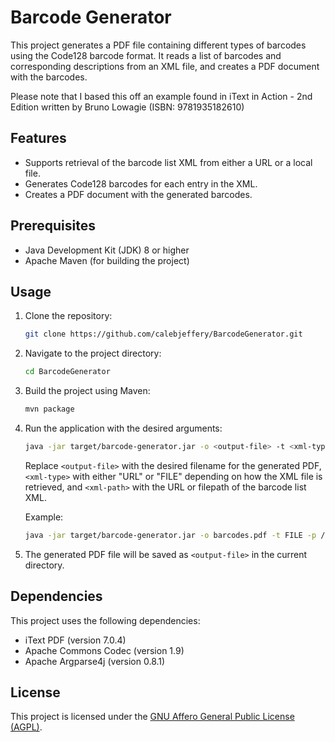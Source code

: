 # Barcode Generator

This project generates a PDF file containing different types of barcodes using the Code128 barcode format. 
It reads a list of barcodes and corresponding descriptions from an XML file, and creates a PDF document with the barcodes.

Please note that I based this off an example found in iText in Action - 2nd Edition written by Bruno Lowagie (ISBN: 9781935182610)

## Features

- Supports retrieval of the barcode list XML from either a URL or a local file.
- Generates Code128 barcodes for each entry in the XML.
- Creates a PDF document with the generated barcodes.

## Prerequisites

- Java Development Kit (JDK) 8 or higher
- Apache Maven (for building the project)

## Usage

1. Clone the repository:

   ```bash
   git clone https://github.com/calebjeffery/BarcodeGenerator.git
   ```

2. Navigate to the project directory:

   ```bash
   cd BarcodeGenerator
   ```

3. Build the project using Maven:

   ```bash
   mvn package
   ```

4. Run the application with the desired arguments:

   ```bash
   java -jar target/barcode-generator.jar -o <output-file> -t <xml-type> -p <xml-path>
   ```

   Replace `<output-file>` with the desired filename for the generated PDF, `<xml-type>` with either "URL" or "FILE" depending on how the XML file is retrieved, and `<xml-path>` with the URL or filepath of the barcode list XML.

   Example:

   ```bash
   java -jar target/barcode-generator.jar -o barcodes.pdf -t FILE -p /path/to/barcodes.xml
   ```

5. The generated PDF file will be saved as `<output-file>` in the current directory.

## Dependencies

This project uses the following dependencies:

- iText PDF (version 7.0.4)
- Apache Commons Codec (version 1.9)
- Apache Argparse4j (version 0.8.1)

## License

This project is licensed under the [GNU Affero General Public License (AGPL)](https://www.gnu.org/licenses/agpl-3.0.en.html).
